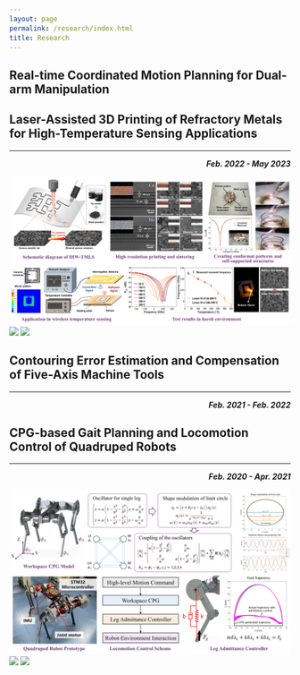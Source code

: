 ```yaml
---
layout: page
permalink: /research/index.html
title: Research
---
```



## Real-time Coordinated Motion Planning for Dual-arm Manipulation





## Laser-Assisted 3D Printing of Refractory Metals for High-Temperature Sensing Applications
---
<p style="text-align: right;"><strong><em>Feb. 2022 - May 2023</em></strong></p>
<div><img src="/images/research/DIW_TMLS_ToC.jpg"></div>
<div class="half">
<img src="/images/research/DIW_TMLS_Video1.gif">
<img src="/images/research/DIW_TMLS_Video2.gif">
</div>


## Contouring Error Estimation and Compensation of Five-Axis Machine Tools
---
<p style="text-align: right;"><strong><em>Feb. 2021 - Feb. 2022</em></strong></p>



## CPG-based Gait Planning and Locomotion Control of Quadruped Robots 
--- 
<p style="text-align: right;"><strong><em>Feb. 2020 - Apr. 2021</em></strong></p>

<div><img src="/images/research/Quadruped_ToC.jpg"></div>
<div class="half">
<img src="/images/research/Quadruped_Video2.gif">
<img src="/images/research/Quadruped_Video3.gif">
</div>